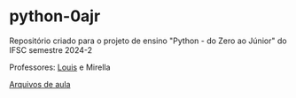 # python-0ajr
Repositório criado para o projeto de ensino "Python - do Zero ao Júnior" do IFSC semestre 2024-2

Professores: [Louis](https://docente.ifsc.edu.br/louis.augusto/) e Mirella

[Arquivos de aula](https://docente.ifsc.edu.br/louis.augusto/CursoPython/2024/AulasPython2024.html)
